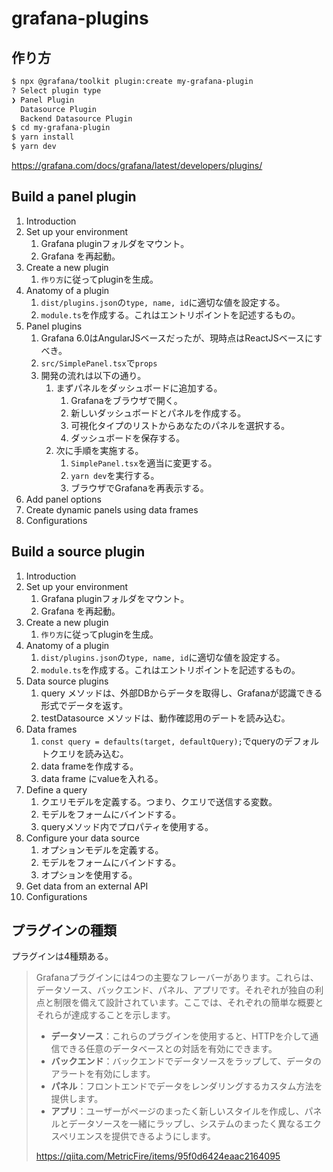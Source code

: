 # grafana-plugins

## 作り方

```bash
$ npx @grafana/toolkit plugin:create my-grafana-plugin
? Select plugin type
❯ Panel Plugin
  Datasource Plugin
  Backend Datasource Plugin
$ cd my-grafana-plugin
$ yarn install
$ yarn dev
```

<https://grafana.com/docs/grafana/latest/developers/plugins/>

## Build a panel plugin

1. Introduction
2. Set up your environment
   1. Grafana pluginフォルダをマウント。
   2. Grafana を再起動。
3. Create a new plugin
   1. `作り方`に従ってpluginを生成。
4. Anatomy of a plugin
   1. `dist/plugins.json`の`type, name, id`に適切な値を設定する。
   2. `module.ts`を作成する。これはエントリポイントを記述するもの。
5. Panel plugins
   1. Grafana 6.0はAngularJSベースだったが、現時点はReactJSベースにすべき。
   2. `src/SimplePanel.tsx`で`props`
   3. 開発の流れは以下の通り。
      1. まずパネルをダッシュボードに追加する。
         1. Grafanaをブラウザで開く。
         2. 新しいダッシュボードとパネルを作成する。
         3. 可視化タイプのリストからあなたのパネルを選択する。
         4. ダッシュボードを保存する。
      2. 次に手順を実施する。
         1. `SimplePanel.tsx`を適当に変更する。
         2. `yarn dev`を実行する。
         3. ブラウザでGrafanaを再表示する。
6. Add panel options
7. Create dynamic panels using data frames
8. Configurations

## Build a source plugin

1. Introduction
2. Set up your environment
   1. Grafana pluginフォルダをマウント。
   2. Grafana を再起動。
3. Create a new plugin
   1. `作り方`に従ってpluginを生成。
4. Anatomy of a plugin
   1. `dist/plugins.json`の`type, name, id`に適切な値を設定する。
   2. `module.ts`を作成する。これはエントリポイントを記述するもの。
5. Data source plugins
   1. query メソッドは、外部DBからデータを取得し、Grafanaが認識できる形式でデータを返す。
   2. testDatasource メソッドは、動作確認用のデートを読み込む。
6. Data frames
   1. `const query = defaults(target, defaultQuery);`でqueryのデフォルトクエリを読み込む。
   2. data frameを作成する。
   3. data frame にvalueを入れる。
7. Define a query
   1. クエリモデルを定義する。つまり、クエリで送信する変数。
   2. モデルをフォームにバインドする。
   3. queryメソッド内でプロパティを使用する。
8. Configure your data source
   1. オプションモデルを定義する。
   2. モデルをフォームにバインドする。
   3. オプションを使用する。
9. Get data from an external API
10. Configurations

## プラグインの種類

プラグインは4種類ある。

> Grafanaプラグインには4つの主要なフレーバーがあります。これらは、データソース、バックエンド、パネル、アプリです。それぞれが独自の利点と制限を備えて設計されています。ここでは、それぞれの簡単な概要とそれらが達成することを示します。
>
> - **データソース**：これらのプラグインを使用すると、HTTPを介して通信できる任意のデータベースとの対話を有効にできます。
> - **バックエンド**：バックエンドでデータソースをラップして、データのアラートを有効にします。
> - **パネル**：フロントエンドでデータをレンダリングするカスタム方法を提供します。
> - **アプリ**：ユーザーがページのまったく新しいスタイルを作成し、パネルとデータソースを一緒にラップし、システムのまったく異なるエクスペリエンスを提供できるようにします。
>
> <https://qiita.com/MetricFire/items/95f0d6424eaac2164095>
